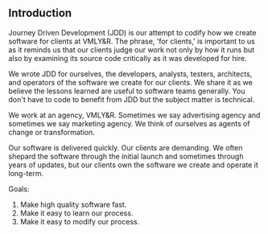 
<!-- Introduction: An introduction lists the goals and the purpose of the book.-->

## Introduction

Journey Driven Development (JDD) is our attempt to codify how we create software for clients at VMLY&R. The phrase, 'for clients,' is important to us as it reminds us that our clients judge our work not only by how it runs but also by examining its source code critically as it was developed for hire.

We wrote JDD for ourselves, the developers, analysts, testers, architects, and operators of the software we create for our clients. We share it as we believe the lessons learned are useful to software teams generally. You don't have to code to benefit from JDD but the subject matter is technical.

We work at an agency, VMLY&R. Sometimes we say advertising agency and sometimes we say marketing agency. We think of ourselves as agents of change or transformation.

Our software is delivered quickly. Our clients are demanding. We often shepard the software through the initial launch and sometimes through years of updates, but our clients own the software we create and operate it long-term.

Goals:

1. Make high quality software fast.
2. Make it easy to learn our process.
3. Make it easy to modify our process.
